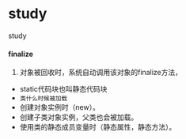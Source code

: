 # study
study

#### finalize
1. 对象被回收时，系统自动调用该对象的finalize方法，



- static代码块也叫静态代码块
-  ``类什么时候被加载``
  - 创建对象实例时（new）。
  - 创建子类对象实例，父类也会被加载。
  - 使用类的静态成员变量时（静态属性，静态方法）。